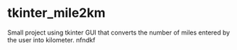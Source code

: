 # tkinter_mile2km
Small project using tkinter GUI that converts the number of miles entered by the user into kilometer.
nfndkf
